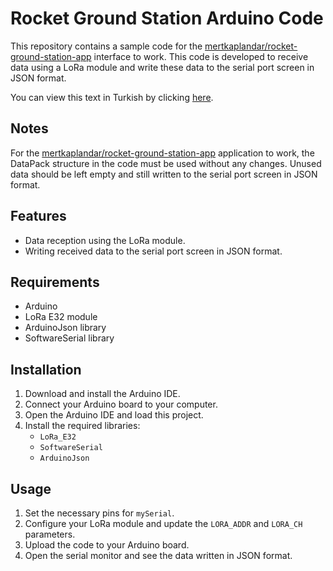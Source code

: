 # Rocket Ground Station Arduino Code

This repository contains a sample code for the [mertkaplandar/rocket-ground-station-app](https://github.com/mertkaplandar/rocket-ground-station-app) interface to work. This code is developed to receive data using a LoRa module and write these data to the serial port screen in JSON format.

You can view this text in Turkish by clicking [here](README_TR.md).

## Notes
For the [mertkaplandar/rocket-ground-station-app](https://github.com/mertkaplandar/rocket-ground-station-app) application to work, the DataPack structure in the code must be used without any changes. Unused data should be left empty and still written to the serial port screen in JSON format.

## Features

- Data reception using the LoRa module.
- Writing received data to the serial port screen in JSON format.

## Requirements

- Arduino
- LoRa E32 module
- ArduinoJson library
- SoftwareSerial library

## Installation

1. Download and install the Arduino IDE.
2. Connect your Arduino board to your computer.
3. Open the Arduino IDE and load this project.
4. Install the required libraries:
   - `LoRa_E32`
   - `SoftwareSerial`
   - `ArduinoJson`

## Usage

1. Set the necessary pins for `mySerial`.
2. Configure your LoRa module and update the `LORA_ADDR` and `LORA_CH` parameters.
3. Upload the code to your Arduino board.
4. Open the serial monitor and see the data written in JSON format.

